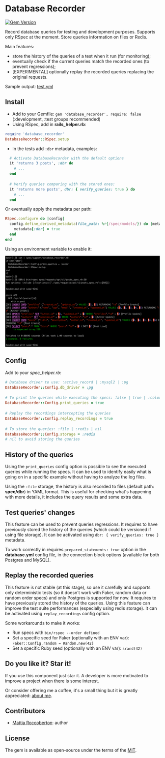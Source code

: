 # Database Recorder
[![Gem Version](https://badge.fury.io/rb/database_recorder.svg)](https://badge.fury.io/rb/database_recorder)

Record database queries for testing and development purposes.
Supports only RSpec at the moment. Store queries information on files or Redis.

Main features:
- store the history of the queries of a test when it run (for monitoring);
- eventually check if the current queries match the recorded ones (to prevent regressions);
- [EXPERIMENTAL] optionally replay the recorded queries replacing the original requests.

Sample output: [test.yml](extra/sample.yml)

## Install

- Add to your Gemfile: `gem 'database_recorder', require: false` (:development, :test groups recommended)
- Using RSpec, add in **rails_helper.rb**:

```rb
require 'database_recorder'
DatabaseRecorder::RSpec.setup
```

- In the tests add `:dbr` metadata, examples:

```rb
  # Activate DatabaseRecorder with the default options
  it 'returns 3 posts', :dbr do
    # ...
  end

  # Verify queries comparing with the stored ones:
  it 'returns more posts', dbr: { verify_queries: true } do
    # ...
  end
```

Or eventually apply the metadata per path:

```rb
RSpec.configure do |config|
  config.define_derived_metadata(file_path: %r{/spec/models/}) do |metadata|
    metadata[:dbr] = true
  end
end
```

Using an environment variable to enable it:

![image1](extra/image1.png)

## Config

Add to your _spec_helper.rb_:

```rb
# Database driver to use: :active_record | :mysql2 | :pg
DatabaseRecorder::Config.db_driver = :pg

# To print the queries while executing the specs: false | true | :color
DatabaseRecorder::Config.print_queries = true

# Replay the recordings intercepting the queries
DatabaseRecorder::Config.replay_recordings = true

# To store the queries: :file | :redis | nil
DatabaseRecorder::Config.storage = :redis
# nil to avoid storing the queries
```

## History of the queries

Using the `print_queries` config option is possible to see the executed queries while running the specs. It can be used to identify easily what is going on in a specific example without having to analyze the log files.

Using the `:file` storage, the history is also recorded to files (default path: **spec/dbr**) in YAML format. This is useful for checking what's happening with more details, it includes the query results and some extra data.

## Test queries' changes

This feature can be used to prevent queries regressions.
It requires to have previously stored the history of the queries (which could be versioned if using file storage).
It can be activated using `dbr: { verify_queries: true }` metadata.

To work correctly in requires `prepared_statements: true` option in the **database.yml** config file, in the connection block options (available for both Postgres and MySQL).

## Replay the recorded queries

This feature is not stable (at this stage), so use it carefully and supports only deterministic tests (so it doesn't work with Faker, random data or random order specs) and only Postgres is supported for now.
It requires to have previously stored the history of the queries.
Using this feature can improve the test suite performances (especially using redis storage).
It can be activated using `replay_recordings` config option.

Some workarounds to make it works:
- Run specs with `bin/rspec --order defined`
- Set a specific seed for Faker (optionally with an ENV var): `Faker::Config.random = Random.new(42)`
- Set a specific Ruby seed (optionally with an ENV var): `srand(42)`

## Do you like it? Star it!

If you use this component just star it. A developer is more motivated to improve a project when there is some interest.

Or consider offering me a coffee, it's a small thing but it is greatly appreciated: [about me](https://www.blocknot.es/about-me).

## Contributors

- [Mattia Roccoberton](https://blocknot.es): author

## License

The gem is available as open-source under the terms of the [MIT](MIT-LICENSE).
